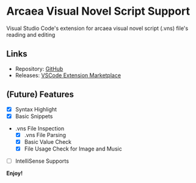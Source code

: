 # Arcaea Visual Novel Script Support

Visual Studio Code's extension for arcaea visual novel script (.vns) file's reading and editing

## Links

- Repository: [GitHub](https://github.com/RichadoWonosas/arcaea-vns-support)
- Releases: [VSCode Extension Marketplace](https://marketplace.visualstudio.com/items?itemName=RichadoWonosas.arcaea-vns-support)

## (Future) Features

- [x] Syntax Highlight
- [x] Basic Snippets
- .vns File Inspection
  - [x] .vns File Parsing
  - [x] Basic Value Check
  - [x] File Usage Check for Image and Music
- [ ] IntelliSense Supports

**Enjoy!**

